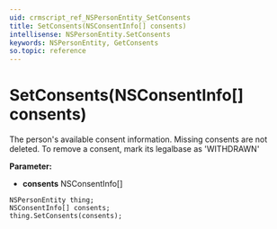 ```yaml
---
uid: crmscript_ref_NSPersonEntity_SetConsents
title: SetConsents(NSConsentInfo[] consents)
intellisense: NSPersonEntity.SetConsents
keywords: NSPersonEntity, GetConsents
so.topic: reference
---
```


# SetConsents(NSConsentInfo[] consents)

The person's available consent information. Missing consents are not deleted. To remove a consent, mark its legalbase as 'WITHDRAWN'

**Parameter:** 
 - **consents** NSConsentInfo[]

```crmscript
NSPersonEntity thing;
NSConsentInfo[] consents;
thing.SetConsents(consents);
```

